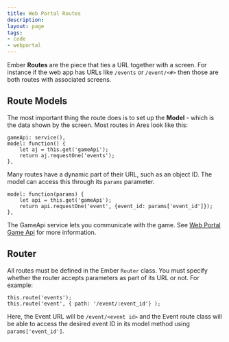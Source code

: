 ```yaml
---
title: Web Portal Routes
description:
layout: page
tags: 
- code
- webportal
---
```


Ember **Routes** are the piece that ties a URL together with a screen.  For instance if the web app has URLs like `/events` or `/event/<#>` then those are both routes with associated screens.

## Route Models

The most important thing the route does is to set up the **Model** - which is the data shown by the screen.   Most routes in Ares look like this:

    gameApi: service(),    
    model: function() {
        let aj = this.get('gameApi');
        return aj.requestOne('events');
    },

Many routes have a dynamic part of their URL, such as an object ID.  The model can access this through its `params` parameter.

    model: function(params) {
        let api = this.get('gameApi');
        return api.requestOne('event', {event_id: params['event_id']});
    },

The GameApi service lets you communicate with the game.  See [Web Portal Game Api](/tutorials/code/web-game-api) for more information.

## Router

All routes must be defined in the Ember `Router` class.  You must specify whether the router accepts parameters as part of its URL or not.  For example:

    this.route('events');
    this.route('event', { path: '/event/:event_id'} );

Here, the Event URL will be `/event/<event id>` and the Event route class will be able to access the desired event ID in its model method using `params['event_id']`.